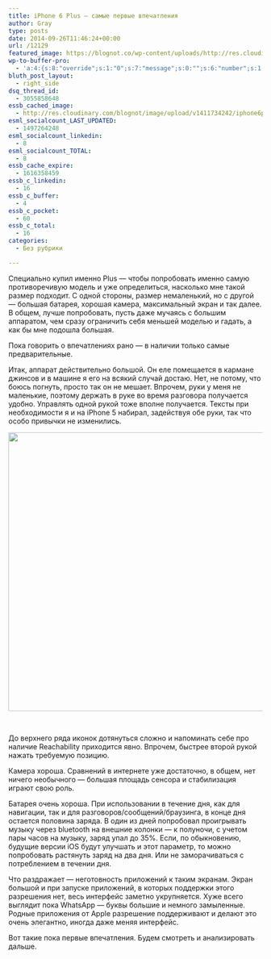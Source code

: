 ```yaml
---
title: iPhone 6 Plus — самые первые впечатления
author: Gray
type: posts
date: 2014-09-26T11:46:24+00:00
url: /12129
featured_image: https://blognot.co/wp-content/uploads/http://res.cloudinary.com/blognot/image/upload/v1411734242/iphone6p_1_vjt5os.jpg
wp-to-buffer-pro:
  - 'a:4:{s:8:"override";s:1:"0";s:7:"message";s:0:"";s:6:"number";s:1:"1";s:16:"alternateMessage";s:0:"";}'
bluth_post_layout:
  - right_side
dsq_thread_id:
  - 3055858648
essb_cached_image:
  - http://res.cloudinary.com/blognot/image/upload/v1411734242/iphone6p_1_vjt5os.jpg
esml_socialcount_LAST_UPDATED:
  - 1497264248
esml_socialcount_linkedin:
  - 8
esml_socialcount_TOTAL:
  - 8
essb_cache_expire:
  - 1616358459
essb_c_linkedin:
  - 16
essb_c_buffer:
  - 4
essb_c_pocket:
  - 60
essb_c_total:
  - 16
categories:
  - Без рубрики

---
```








Специально купил именно Plus — чтобы попробовать именно самую противоречивую модель и уже определиться, насколько мне такой размер подходит. С одной стороны, размер немаленький, но с другой — большая батарея, хорошая камера, максимальный экран и так далее. В общем, лучше попробовать, пусть даже мучаясь с большим аппаратом, чем сразу ограничить себя меньшей моделью и гадать, а как бы мне подошла большая.

Пока говорить о впечатлениях рано — в наличии только самые предварительные.

Итак, аппарат действительно большой. Он еле помещается в кармане джинсов и в машине я его на всякий случай достаю. Нет, не потому, что боюсь погнуть, просто так он не мешает. Впрочем, руки у меня не маленькие, поэтому держать в руке во время разговора получается удобно. Управлять одной рукой тоже вполне получается. Тексты при необходимости я и на iPhone 5 набирал, задействуя обе руки, так что особо привычки не изменились.

<img data-attachment-id="12132" data-permalink="https://blognot.co/12129/iphone6p_1_vjt5os" data-orig-file="https://i2.wp.com/blognot.co/wp-content/uploads/http://res.cloudinary.com/blognot/image/upload/v1411734242/iphone6p_1_vjt5os.jpg?fit=800%2C598&ssl=1" data-orig-size="800,598" data-comments-opened="1" data-image-meta="{&quot;aperture&quot;:&quot;0&quot;,&quot;credit&quot;:&quot;&quot;,&quot;camera&quot;:&quot;&quot;,&quot;caption&quot;:&quot;&quot;,&quot;created_timestamp&quot;:&quot;0&quot;,&quot;copyright&quot;:&quot;&quot;,&quot;focal_length&quot;:&quot;0&quot;,&quot;iso&quot;:&quot;0&quot;,&quot;shutter_speed&quot;:&quot;0&quot;,&quot;title&quot;:&quot;iphone6p_1_vjt5os&quot;}" data-image-title="iphone6p_1_vjt5os" data-image-description="" data-medium-file="https://i2.wp.com/blognot.co/wp-content/uploads/http://res.cloudinary.com/blognot/image/upload/v1411734242/iphone6p_1_vjt5os.jpg?fit=300%2C224&ssl=1" data-large-file="https://i2.wp.com/blognot.co/wp-content/uploads/http://res.cloudinary.com/blognot/image/upload/v1411734242/iphone6p_1_vjt5os.jpg?fit=740%2C553&ssl=1" class="aligncenter wp-image-12132" src="https://i0.wp.com/res.cloudinary.com/blognot/image/upload/v1411734242/iphone6p_1_vjt5os.jpg?resize=740%2C553&#038;ssl=1" alt="" width="740" height="553" data-recalc-dims="1" /> 

&nbsp;

До верхнего ряда иконок дотянуться сложно и напоминать себе про наличие Reachability приходится явно. Впрочем, быстрее второй рукой нажать требуемую позицию.

Камера хороша. Сравнений в интернете уже достаточно, в общем, нет ничего необычного — большая площадь сенсора и стабилизация играют свою роль.

Батарея очень хороша. При использовании в течение дня, как для навигации, так и для разговоров/сообщений/браузинга, в конце дня остается половина заряда. В один из дней попробовал проигрывать музыку через bluetooth на внешние колонки — к полуночи, с учетом пары часов на музыку, заряд упал до 35%. Если, по обыкновению, будущие версии iOS будут улучшать и этот параметр, то можно попробовать растянуть заряд на два дня. Или не заморачиваться с потреблением в течении дня.

Что раздражает — неготовность приложений к таким экранам. Экран большой и при запуске приложений, в которых поддержки этого разрешения нет, весь интерфейс заметно укрупняется. Хуже всего выглядит пока WhatsApp — буквы большие и немного замыленные. Родные приложения от Apple разрешение поддерживают и делают это очень элегантно, иногда даже меняя интерфейс.

Вот такие пока первые впечатления. Будем смотреть и анализировать дальше.